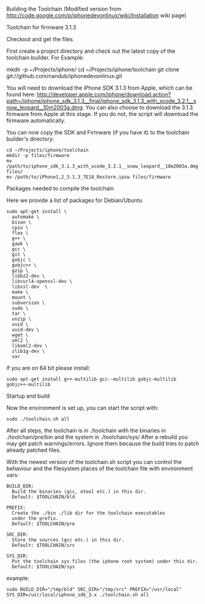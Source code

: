 Building the Toolchain (Modified version from http://code.google.com/p/iphonedevonlinux/wiki/Installation wiki page)

Toolchain for firmware 3.1.3

Checkout and get the files

First create a project directory and check out the latest copy of the toolchain builder. For Example:

mkdir -p ~/Projects/iphone/
cd ~/Projects/iphone/toolchain
git clone git://github.com/nandub/iphonedevonlinux.git

You will need to download the iPhone SDK 3.1.3 from Apple, which can be found here: http://developer.apple.com/iphone/download.action?path=/iphone/iphone_sdk_3.1.3__final/iphone_sdk_3.1.3_with_xcode_3.2.1__snow_leopard__10m2003a.dmg. You can also choose to download the 3.1.3 firmware from Apple at this stage. If you do not, the script will download the firmware automatically.

You can now copy the SDK and Firmware (if you have it) to the toolchain builder's directory:

    cd ~/Projects/iphone/toolchain
    mkdir -p files/firmware
    mv /path/to/iphone_sdk_3.1.3_with_xcode_3.2.1__snow_leopard__10m2003a.dmg files/
    mv /path/to/iPhone1,2_3.1.3_7E18_Restore.ipsw files/firmware

Packages needed to compile the toolchain

Here we provide a list of packages for Debian/Ubuntu

    sudo apt-get install \
      automake \
      bison \
      cpio \
      flex \
      g++ \
      gawk \
      gcc \
      git \
      gobjc \
      gobjc++ \
      gzip \
      libbz2-dev \
      libcurl4-openssl-dev \
      libssl-dev  \
      make \
      mount \
      subversion \
      sudo \
      tar \
      unzip \
      uuid \
      uuid-dev \
      wget \
      xml2 \
      libxml2-dev \
      zlib1g-dev \
      xar

If you are on 64 bit please install:

    sudo apt-get install g++-multilib gcc--multilib gobjc-multilib gobjc++-multilib

Startup and build

Now the environment is set up, you can start the script with:

    sudo ./toolchain.sh all

After all steps, the toolchain is in ./toolchain with the binaries in ./toolchain/pre/bin and the system in ./toolchain/sys/ After a rebuild you may get patch warnings/errors. Ignore them because the build tries to patch already patched files.

With the newest version of the toolchain.sh script you can control the behaviour and the filesystem places of the toolchain file with environment vars:

    BUILD_DIR:
      Build the binaries (gcc, otool etc.) in this dir.
      Default: $TOOLCHAIN/bld

    PREFIX:
      Create the ./bin ./lib dir for the toolchain executables
      under the prefix.
      Default: $TOOLCHAIN/pre

    SRC_DIR:
      Store the sources (gcc etc.) in this dir.
      Default: $TOOLCHAIN/src

    SYS_DIR:
      Put the toolchain sys files (the iphone root system) under this dir.
      Default: $TOOLCHAIN/sys

   example:

    sudo BUILD_DIR="/tmp/bld" SRC_DIR="/tmp/src" PREFIX="/usr/local" SYS_DIR=/usr/local/iphone_sdk_3.x ./toolchain.sh all
